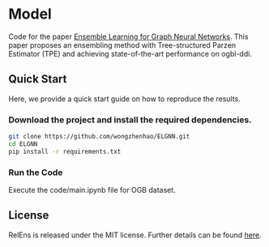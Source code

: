 # Model
Code for the paper [Ensemble Learning for Graph Neural Networks](https://arxiv.org/pdf/2310.14166.pdf). This paper proposes an ensembling method with Tree-structured Parzen Estimator (TPE) and achieving state-of-the-art performance on ogbl-ddi.

## Quick Start 
Here, we provide a quick start guide on how to reproduce the results.

### Download the project and install the required dependencies.
```bash
git clone https://github.com/wongzhenhao/ELGNN.git
cd ELGNN
pip install -r requirements.txt
```
### Run the Code
Execute the code/main.ipynb file for OGB dataset.

## License
RelEns is released under the MIT license. Further details can be found [here](LICENSE).
